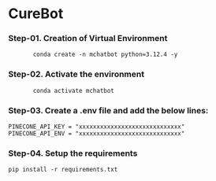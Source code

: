 # CureBot


### Step-01.  Creation of Virtual Environment
           conda create -n mchatbot python=3.12.4 -y

### Step-02. Activate the environment
           conda activate mchatbot

### Step-03. Create a .env file and add the below lines:
    PINECONE_API_KEY = "xxxxxxxxxxxxxxxxxxxxxxxxxxxxx"
    PINECONE_API_ENV = "xxxxxxxxxxxxxxxxxxxxxxxxxxxxx"

### Step-04. Setup the requirements
    pip install -r requirements.txt